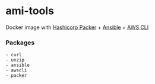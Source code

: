 # ami-tools

Docker image with [Hashicorp Packer](https://www.packer.io) + [Ansible](https://www.ansible.com/) + [AWS CLI](https://aws.amazon.com/cli/)

### Packages
    - curl
    - unzip
    - ansible
    - awscli
    - packer
 

